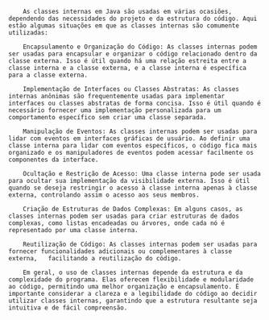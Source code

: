         As classes internas em Java são usadas em várias ocasiões, dependendo das necessidades do projeto e da estrutura do código. Aqui estão algumas situações em que as classes internas são comumente utilizadas:

        Encapsulamento e Organização do Código: As classes internas podem ser usadas para encapsular e organizar o código relacionado dentro da classe externa. Isso é útil quando há uma relação estreita entre a classe interna e a classe externa, e a classe interna é específica para a classe externa.

        Implementação de Interfaces ou Classes Abstratas: As classes internas anônimas são frequentemente usadas para implementar interfaces ou classes abstratas de forma concisa. Isso é útil quando é necessário fornecer uma implementação personalizada para um comportamento específico sem criar uma classe separada.

        Manipulação de Eventos: As classes internas podem ser usadas para lidar com eventos em interfaces gráficas de usuário. Ao definir uma classe interna para lidar com eventos específicos, o código fica mais organizado e os manipuladores de eventos podem acessar facilmente os componentes da interface.

        Ocultação e Restrição de Acesso: Uma classe interna pode ser usada para ocultar sua implementação da visibilidade externa. Isso é útil quando se deseja restringir o acesso à classe interna apenas à classe externa, controlando assim o acesso aos seus membros.

        Criação de Estruturas de Dados Complexas: Em alguns casos, as classes internas podem ser usadas para criar estruturas de dados complexas, como listas encadeadas ou árvores, onde cada nó é representado por uma classe interna.

        Reutilização de Código: As classes internas podem ser usadas para fornecer funcionalidades adicionais ou complementares à classe externa,   facilitando a reutilização do código.

        Em geral, o uso de classes internas depende da estrutura e da complexidade do programa. Elas oferecem flexibilidade e modularidade ao código, permitindo uma melhor organização e encapsulamento. É importante considerar a clareza e a legibilidade do código ao decidir utilizar classes internas, garantindo que a estrutura resultante seja intuitiva e de fácil compreensão.